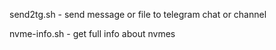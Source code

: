 
send2tg.sh - send message or file to telegram chat or channel

nvme-info.sh - get full info about nvmes
